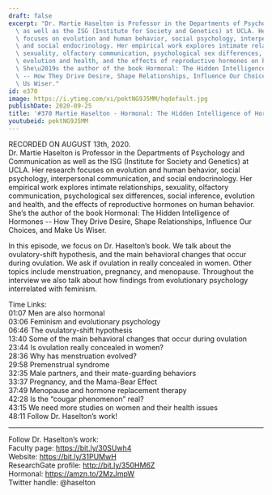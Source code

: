 ```yaml
---
draft: false
excerpt: "Dr. Martie Haselton is Professor in the Departments of Psychology and Communication\
  \ as well as the ISG (Institute for Society and Genetics) at UCLA. Her research\
  \ focuses on evolution and human behavior, social psychology, interpersonal communication,\
  \ and social endocrinology. Her empirical work explores intimate relationships,\
  \ sexuality, olfactory communication, psychological sex differences, social inference,\
  \ evolution and health, and the effects of reproductive hormones on human behavior.\
  \ She\u2019s the author of the book Hormonal: The Hidden Intelligence of Hormones\
  \ -- How They Drive Desire, Shape Relationships, Influence Our Choices, and Make\
  \ Us Wiser."
id: e370
image: https://i.ytimg.com/vi/pektNG9J5MM/hqdefault.jpg
publishDate: 2020-09-25
title: '#370 Martie Haselton - Hormonal: The Hidden Intelligence of Hormones'
youtubeid: pektNG9J5MM
---
```

RECORDED ON AUGUST 13th, 2020.  
Dr. Martie Haselton is Professor in the Departments of Psychology and Communication as well as the ISG (Institute for Society and Genetics) at UCLA. Her research focuses on evolution and human behavior, social psychology, interpersonal communication, and social endocrinology. Her empirical work explores intimate relationships, sexuality, olfactory communication, psychological sex differences, social inference, evolution and health, and the effects of reproductive hormones on human behavior. She’s the author of the book Hormonal: The Hidden Intelligence of Hormones -- How They Drive Desire, Shape Relationships, Influence Our Choices, and Make Us Wiser.

In this episode, we focus on Dr. Haselton’s book. We talk about the ovulatory-shift hypothesis, and the main behavioral changes that occur during ovulation. We ask if ovulation in really concealed in women. Other topics include menstruation, pregnancy, and menopause. Throughout the interview we also talk about how findings from evolutionary psychology interrelated with feminism.

Time Links:  
01:07  Men are also hormonal  
03:06  Feminism and evolutionary psychology  
06:46  The ovulatory-shift hypothesis  
13:40  Some of the main behavioral changes that occur during ovulation  
23:44  Is ovulation really concealed in women?  
28:36  Why has menstruation evolved?  
29:58  Premenstrual syndrome  
32:35  Male partners, and their mate-guarding behaviors  
33:37  Pregnancy, and the Mama-Bear Effect  
37:49  Menopause and hormone replacement therapy  
42:28  Is the “cougar phenomenon” real?  
43:15  We need more studies on women and their health issues  
48:11  Follow Dr. Haselton’s work!

---

Follow Dr. Haselton’s work:  
Faculty page: https://bit.ly/30SUwh4  
Website: https://bit.ly/31PUMwH  
ResearchGate profile: http://bit.ly/350HM6Z  
Hormonal: https://amzn.to/2MzJmpW  
Twitter handle: @haselton
